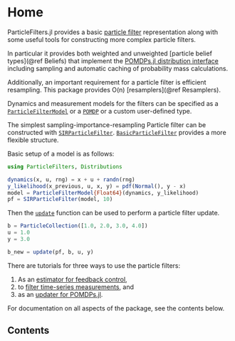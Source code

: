 # Home

ParticleFilters.jl provides a basic [particle filter](https://en.wikipedia.org/wiki/Particle_filter) representation along with some useful tools for constructing more complex particle filters.

In particular it provides both weighted and unweighted [particle belief types](@ref Beliefs) that implement the [POMDPs.jl distribution interface](http://juliapomdp.github.io/POMDPs.jl/latest/interfaces.html#Distributions-1) including sampling and automatic caching of probability mass calculations.

Additionally, an important requirement for a particle filter is efficient resampling. This package provides O(n) [resamplers](@ref Resamplers).

Dynamics and measurement models for the filters can be specified as a [`ParticleFilterModel`](@ref) or a [`POMDP`](https://github.com/JuliaPOMDP/POMDPs.jl) or a custom user-defined type.

The simplest sampling-importance-resampling Particle filter can be constructed with [`SIRParticleFilter`](@ref). [`BasicParticleFilter`](@ref) provides a more flexible structure.

Basic setup of a model is as follows:
```julia
using ParticleFilters, Distributions

dynamics(x, u, rng) = x + u + randn(rng)
y_likelihood(x_previous, u, x, y) = pdf(Normal(), y - x)
model = ParticleFilterModel{Float64}(dynamics, y_likelihood)
pf = SIRParticleFilter(model, 10)
```
Then the [`update`](@ref) function can be used to perform a particle filter update.
```julia
b = ParticleCollection([1.0, 2.0, 3.0, 4.0])
u = 1.0
y = 3.0

b_new = update(pf, b, u, y)
```

There are tutorials for three ways to use the particle filters:
1. As an [estimator for feedback control](https://github.com/JuliaPOMDP/ParticleFilters.jl/notebooks/Using-a-Particle-Filter-for-Feedback-Control.ipynb),
2. to [filter time-series measurements](https://github.com/JuliaPOMDP/ParticleFilters.jl/notebooks/Filtering-a-Trajectory-or-Data-Series.ipynb), and
3. as an [updater for POMDPs.jl](https://github.com/JuliaPOMDP/ParticleFilters.jl/blob/master/notebooks/Using-a-Particle-Filter-with-POMDPs-jl.ipynb).

For documentation on all aspects of the package, see the contents below.

## Contents

```@contents
```
